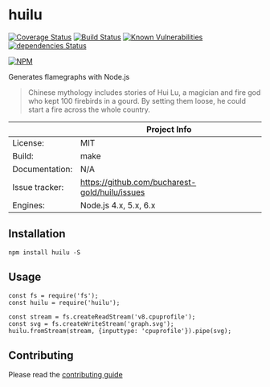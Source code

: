 # huilu

[![Coverage Status](https://coveralls.io/repos/github/bucharest-gold/huilu/badge.svg)](https://coveralls.io/github/bucharest-gold/huilu)
[![Build Status](https://travis-ci.org/bucharest-gold/huilu.svg?branch=master)](https://travis-ci.org/bucharest-gold/huilu)
[![Known Vulnerabilities](https://snyk.io/test/npm/huilu/badge.svg)](https://snyk.io/test/npm/huilu)
[![dependencies Status](https://david-dm.org/bucharest-gold/huilu/status.svg)](https://david-dm.org/bucharest-gold/huilu)

[![NPM](https://nodei.co/npm/huilu.png)](https://npmjs.org/package/huilu)

Generates flamegraphs with Node.js

> Chinese mythology includes stories of Hui Lu, a magician and fire god who kept 100 firebirds in a gourd. By setting them loose, he could start a fire across the whole country.

|                 | Project Info  |
| --------------- | ------------- |
| License:        | MIT |
| Build:          | make |
| Documentation:  | N/A |
| Issue tracker:  | https://github.com/bucharest-gold/huilu/issues |
| Engines:        | Node.js 4.x, 5.x, 6.x |

## Installation

    npm install huilu -S

## Usage

    const fs = require('fs');
    const huilu = require('huilu');

    const stream = fs.createReadStream('v8.cpuprofile');
    const svg = fs.createWriteStream('graph.svg');
    huilu.fromStream(stream, {inputtype: 'cpuprofile'}).pipe(svg);

## Contributing

Please read the [contributing guide](./CONTRIBUTING.md)